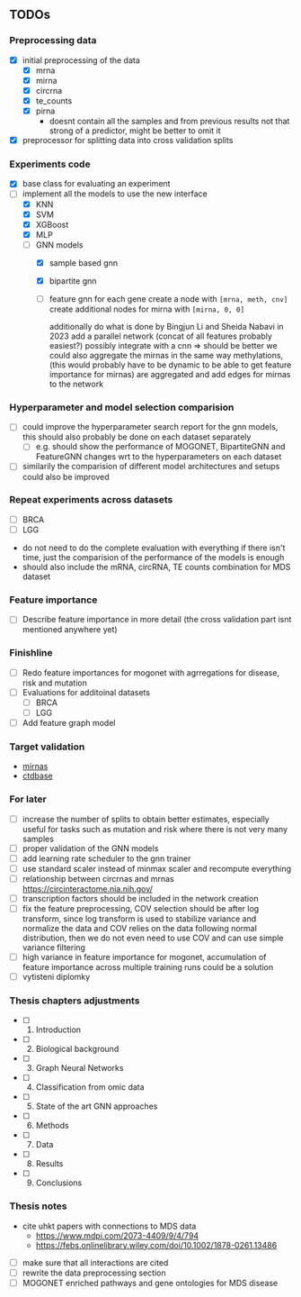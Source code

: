 ## TODOs

### Preprocessing data
- [x] initial preprocessing of the data
  - [x] mrna
  - [x] mirna
  - [x] circrna
  - [x] te_counts
  - [x] pirna
    - doesnt contain all the samples and from previous results not that strong of a predictor, might be better to omit it
- [x] preprocessor for splitting data into cross validation splits

### Experiments code
- [x] base class for evaluating an experiment
- [ ] implement all the models to use the new interface
  - [x] KNN
  - [x] SVM
  - [x] XGBoost
  - [x] MLP
  - [ ] GNN models
    - [x] sample based gnn
    - [x] bipartite gnn
    - [ ] feature gnn
        for each gene create a node with `[mrna, meth, cnv]`
        create additional nodes for mirna with `[mirna, 0, 0]`

        additionally do what is done by Bingjun Li and Sheida Nabavi in 2023
        add a parallel network (concat of all features probably easiest?)
        possibly integrate with a cnn => should be better
        we could also aggregate the mirnas in the same way methylations, (this would probably have to be dynamic to be able to get feature importance for mirnas)
        are aggregated and add edges for mirnas to the network

### Hyperparameter and model selection comparision
- [ ] could improve the hyperparameter search report for the gnn models, this should also probably be done on each dataset separately
  - [ ] e.g. should show the performance of MOGONET, BipartiteGNN and FeatureGNN changes wrt to the hyperparameters on each dataset
- [ ] similarily the comparision of different model architectures and setups could also be improved

### Repeat experiments across datasets
- [ ] BRCA
- [ ] LGG
- do not need to do the complete evaluation with everything if there isn't time, just the comparision of the performance of the models is enough
- should also include the mRNA, circRNA, TE counts combination for MDS dataset

### Feature importance
- [ ] Describe feature importance in more detail (the cross validation part isnt mentioned anywhere yet)

### Finishline
- [ ] Redo feature importances for mogonet with agrregations for disease, risk and mutation
- [ ] Evaluations for additoinal datasets
  - [ ] BRCA
  - [ ] LGG
- [ ] Add feature graph model

### Target validation
- [mirnas](https://www.cuilab.cn/hmdd)
- [ctdbase](https://ctdbase.org/)

### For later
- [ ] increase the number of splits to obtain better estimates, especially useful for tasks such as mutation and risk where there is not very many samples
- [ ] proper validation of the GNN models
- [ ] add learning rate scheduler to the gnn trainer
- [ ] use standard scaler instead of minmax scaler and recompute everything
- [ ] relationship between circrnas and mrnas https://circinteractome.nia.nih.gov/
- [ ] transcription factors should be included in the network creation
- [ ] fix the feature preprocessing, COV selection should be after log transform, since log transform is used to stabilize variance and normalize the data and COV relies on the data following normal distribution, then we do not even need to use COV and can use simple variance filtering
- [ ] high variance in feature importance for mogonet, accumulation of feature importance across multiple training runs could be a solution
- [ ] vytisteni diplomky

### Thesis chapters adjustments
- [ ] 1. Introduction
- [ ] 2. Biological background
- [ ] 3. Graph Neural Networks
- [ ] 4. Classification from omic data
- [ ] 5. State of the art GNN approaches
- [ ] 6. Methods
- [ ] 7. Data
- [ ] 8. Results
- [ ] 9. Conclusions

### Thesis notes
- cite uhkt papers with connections to MDS data
  - https://www.mdpi.com/2073-4409/9/4/794
  - https://febs.onlinelibrary.wiley.com/doi/10.1002/1878-0261.13486
- [ ] make sure that all interactions are cited
- [ ] rewrite the data preprocessing section
- [ ] MOGONET enriched pathways and gene ontologies for MDS disease
